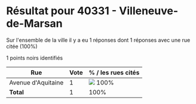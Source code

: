 # Résultat pour 40331 - Villeneuve-de-Marsan

Sur l'ensemble de la ville il y a eu 1 réponses dont 1 réponses avec une rue citée (100%)

1 points noirs identifiés

| Rue | Vote | % / les rues cités|
|-----|------|-------------------|
| Avenue d'Aquitaine | 1 | <img src="../../img/bar_100.gif" />&nbsp;100%|
| **Total** | 1 | 100%|
